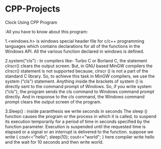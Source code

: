 # CPP-Projects
Clock Using CPP Program

:All you have to know about this program:

1.<windows.h> is windows special header file for c/c++  programming languages which contains declarations for all of the functions in the Windows API.
All the various function declared in windows is defined.

2.system("cls") : In compilers like- Turbo C or Borland C, the statement clrscr() clears the output screen. But, in GNU based MinGW compilers the clrscr() statement is not supported because, clrscr () is not a part of the standard C library. So, to achieve this task in MinGW compilers, we use the system (“cls") statement. Anything inside the brackets of system () is directly sent to the command prompt of Windows. So, if you write system (“cls"), the program sends the cls command to Windows command prompt directly. And in response to the cls command, the Windows command prompt clears the output screen of the program.

3.Sleep() : inside paranthesis we write seconds in seconds
 The sleep () function causes the program or the process in which it is called, to suspend its execution temporarily for a period of time in seconds specified by the function parameter. Execution is suspended until the requested time is elapsed or a signal or an interrupt is delivered to the function.
suppose we write
{ 
cout<<"hello";
sleep(10);
cout<<"world";
}
here compiler write hello and the wait for 10 seconds and then write world.
